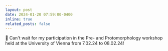 ```yaml
---
layout: post
date: 2024-01-20 07:59:00-0400
inline: true
related_posts: false
---
```


📅 Can't wait for my participation in the Pre- and Protomorphology workshop held at the University of Vienna from 7.02.24 to 08.02.24!

